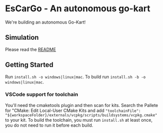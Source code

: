 # EsCarGo - An autonomous go-kart

We're building an autonomous Go-Kart!

## Simulation

Please read the [README](./simulation/README.md)

## Getting Started

Run `install.sh -o windows|linux|mac`. To build run `install.sh -b -o windows|linux|mac`.

### VSCode support for toolchain

You'll need the cmaketools plugin and then scan for kits. Search the Pallete for "CMake: Edit Local-User CMake Kits and add `"toolchainFile": "${workspaceFolder}/externals/vcpkg/scripts/buildsystems/vcpkg.cmake"` to your kit. To build the toolchain, you must run `install.sh` at least once, you do not need to run it before each build.